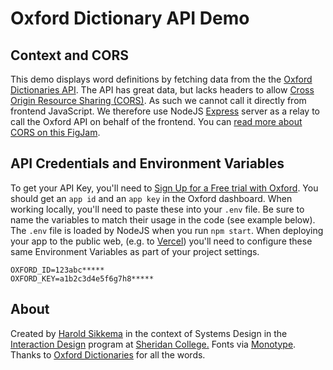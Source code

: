 # Oxford Dictionary API Demo 

## Context and CORS
This demo displays  word definitions by fetching data from the the [Oxford Dictionaries API](https://developer.oxforddictionaries.com/). The API has great data, but lacks headers to allow [Cross Origin Resource Sharing (CORS)](https://developer.mozilla.org/en-US/docs/Web/HTTP/Guides/CORS). As such we cannot call it directly from frontend JavaScript. We therefore use NodeJS [Express](https://expressjs.com) server as a relay to call the Oxford API on behalf of the frontend. You can [read more about CORS on this FigJam](https://www.figma.com/board/y67IupAudMyeBCjnXwIema/Cross-Origin-Resource-Sharing).


## API Credentials and Environment Variables
To get your API Key, you'll need to [Sign Up for a Free trial with Oxford](https://account.oxforddictionaries.com/pricing). You should get an `app id` and an `app key` in the Oxford dashboard. When working locally, you'll need to paste these into your `.env` file. Be sure to name the variables to match their usage in the code (see example below).  The `.env` file is loaded by NodeJS when you run `npm start`. When deploying your app to the public web, (e.g. to [Vercel](https://vercel.com/)) you'll need to configure these same Environment Variables as part of your project settings.  
```
OXFORD_ID=123abc*****
OXFORD_KEY=a1b2c3d4e5f6g7h8*****
``` 

## About 
Created by [Harold Sikkema](https://nsitu.ca) in the context of Systems Design in the [Interaction Design](https://ixd.sheridancollege.ca/program.html) program at [Sheridan College.](https://www.sheridancollege.ca/) Fonts via [Monotype](https://enterprise.monotype.com/). Thanks to [Oxford Dictionaries](https://developer.oxforddictionaries.com/) for all the words.